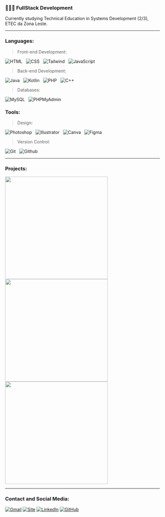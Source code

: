 ### 👨🏻‍💻 **FullStack Development**  

Currently studying Technical Education in Systems Development (2/3), ETEC da Zona Leste.

<hr>

### Languages:

> Front-end Development:

![HTML](https://img.shields.io/badge/HTML-007bff?style=for-the-badge&logo=html5&logoColor=white) &nbsp;
![CSS](https://img.shields.io/badge/CSS-007bff?&style=for-the-badge&logo=css3&logoColor=white) &nbsp;
![Tailwind](https://img.shields.io/badge/Tailwind_CSS-007bff?style=for-the-badge&logo=tailwind-css&logoColor=white) &nbsp;
![JavaScript](https://img.shields.io/badge/JavaScript-007bff?style=for-the-badge&logo=javascript&logoColor=white) &nbsp;

> Back-end Development:

![Java](https://img.shields.io/badge/java-007bff.svg?style=for-the-badge&logo=openjdk&logoColor=white) &nbsp;
![Kotlin](https://img.shields.io/badge/kotlin-007bff.svg?style=for-the-badge&logo=kotlin&logoColor=white) &nbsp;
![PHP](https://img.shields.io/badge/php-007bff.svg?style=for-the-badge&logo=php&logoColor=white) &nbsp;
![C++](https://img.shields.io/badge/c++-007bff.svg?style=for-the-badge&logo=c%2B%2B&logoColor=white) &nbsp;

> Databases:

![MySQL](https://img.shields.io/badge/MySQL-007bff?style=for-the-badge&logo=mysql&logoColor=white) &nbsp;
![PHPMyAdmin](https://img.shields.io/badge/phpmyadmin-007bff?style=for-the-badge&logo=phpmyadmin&logoColor=white) &nbsp;

### Tools:

> Design:

![Photoshop](https://img.shields.io/badge/Adobe%20Photoshop-007bff?style=for-the-badge&logo=Adobe%20Photoshop&logoColor=white) &nbsp;
![Illustrator](https://img.shields.io/badge/Adobe%20Illustrator-007bff?style=for-the-badge&logo=adobe%20illustrator&logoColor=white) &nbsp;
![Canva](https://img.shields.io/badge/Canva-007bff.svg?&style=for-the-badge&logo=Canva&logoColor=white) &nbsp;
![Figma](https://img.shields.io/badge/Figma-007bff?style=for-the-badge&logo=figma&logoColor=white) &nbsp;

> Version Control:

![Git](https://img.shields.io/badge/Git-007bff?style=for-the-badge&logo=git&logoColor=white) &nbsp;
![Github](https://img.shields.io/badge/GitHub-007bff?style=for-the-badge&logo=github&logoColor=white) &nbsp;

<hr>

### Projects:

<div align="left">
  <a href="https://github.com/andreiolicar/VetMate" style="text-decoration: none;">
    <img src="https://github-readme-stats.vercel.app/api/pin/?username=andreiolicar&repo=VetMate&theme=dark&title_color=007bff&icon_color=58a6ff&text_color=ffffff&bg_color=0D1117" width="334"/>
  </a>
  <a href="https://github.com/andreiolicar/Execute" style="text-decoration: none;">
    <img src="https://github-readme-stats.vercel.app/api/pin/?username=andreiolicar&repo=Execute&theme=dark&title_color=007bff&icon_color=58a6ff&text_color=ffffff&bg_color=0D1117" width="334"/>
  </a>
  <a href="https://github.com/andreiolicar/projetos-2DSAMS-2024" style="text-decoration: none;">
    <img src="https://github-readme-stats.vercel.app/api/pin/?username=andreiolicar&repo=projetos-2DSAMS-2024&theme=dark&title_color=007bff&icon_color=58a6ff&text_color=ffffff&bg_color=0D1117" width="334"/>
  </a>
</div>

<hr>

### Contact and Social Media:

[![Gmail](https://img.shields.io/badge/Gmail-007bff?style=for-the-badge&logo=gmail&logoColor=white)](mailto:andreiolicar7@gmail.com)
[![Site](https://img.shields.io/badge/website-007bff?style=for-the-badge&logo=web&logoColor=white)](https://andreidev.com)
[![LinkedIn](https://img.shields.io/badge/LinkedIn-007bff?style=for-the-badge&logo=linkedin&logoColor=white)](https://www.linkedin.com/in/andrei-oliveira-carneiro-0a35b8310/)
[![GitHub](https://img.shields.io/badge/GitHub-007bff?style=for-the-badge&logo=github&logoColor=white)](https://github.com/andreiolicar)
